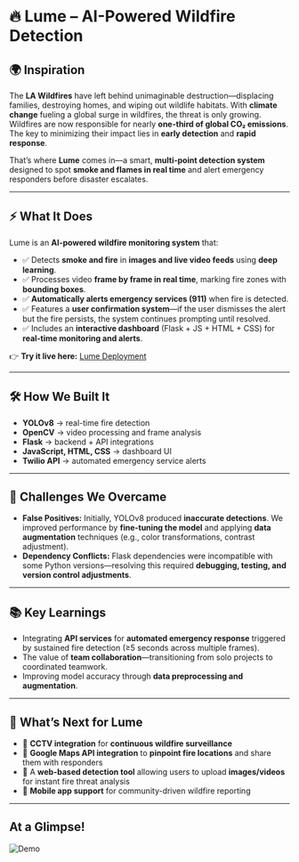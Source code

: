 # 🔥 Lume – AI-Powered Wildfire Detection  

## 🌍 Inspiration  
The **LA Wildfires** have left behind unimaginable destruction—displacing families, destroying homes, and wiping out wildlife habitats. With **climate change** fueling a global surge in wildfires, the threat is only growing. Wildfires are now responsible for nearly **one-third of global CO₂ emissions**. The key to minimizing their impact lies in **early detection** and **rapid response**.  

That’s where **Lume** comes in—a smart, **multi-point detection system** designed to spot **smoke and flames in real time** and alert emergency responders before disaster escalates.  

---

## ⚡ What It Does  
Lume is an **AI-powered wildfire monitoring system** that:  
- ✅ Detects **smoke and fire** in **images and live video feeds** using **deep learning**.  
- ✅ Processes video **frame by frame in real time**, marking fire zones with **bounding boxes**.  
- ✅ **Automatically alerts emergency services (911)** when fire is detected.  
- ✅ Features a **user confirmation system**—if the user dismisses the alert but the fire persists, the system continues prompting until resolved.  
- ✅ Includes an **interactive dashboard** (Flask + JS + HTML + CSS) for **real-time monitoring and alerts**.  

👉 **Try it live here:** [Lume Deployment](https://lume-production-9f0a.up.railway.app/)  

---

## 🛠️ How We Built It  
- **YOLOv8** → real-time fire detection  
- **OpenCV** → video processing and frame analysis  
- **Flask** → backend + API integrations  
- **JavaScript, HTML, CSS** → dashboard UI  
- **Twilio API** → automated emergency service alerts  

---

## 🚧 Challenges We Overcame  
- **False Positives:** Initially, YOLOv8 produced **inaccurate detections**. We improved performance by **fine-tuning the model** and applying **data augmentation** techniques (e.g., color transformations, contrast adjustment).  
- **Dependency Conflicts:** Flask dependencies were incompatible with some Python versions—resolving this required **debugging, testing, and version control adjustments**.  

---

## 📚 Key Learnings  
- Integrating **API services** for **automated emergency response** triggered by sustained fire detection (≥5 seconds across multiple frames).  
- The value of **team collaboration**—transitioning from solo projects to coordinated teamwork.  
- Improving model accuracy through **data preprocessing and augmentation**.  

---

## 🚀 What’s Next for Lume  
- 🔹 **CCTV integration** for **continuous wildfire surveillance**  
- 🔹 **Google Maps API integration** to **pinpoint fire locations** and share them with responders  
- 🔹 A **web-based detection tool** allowing users to upload **images/videos** for instant fire threat analysis  
- 🔹 **Mobile app support** for community-driven wildfire reporting  

---

## At a Glimpse!
![Demo](demo.gif)
